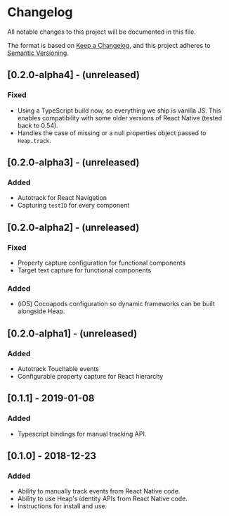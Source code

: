 # Changelog

All notable changes to this project will be documented in this file.

The format is based on [Keep a Changelog](https://keepachangelog.com/en/1.0.0/),
and this project adheres to [Semantic Versioning](https://semver.org/spec/v2.0.0.html).

## [0.2.0-alpha4] - (unreleased)

### Fixed

- Using a TypeScript build now, so everything we ship is vanilla JS. This enables compatibility with some older versions of React Native (tested back to 0.54).
- Handles the case of missing or a null properties object passed to `Heap.track`.

## [0.2.0-alpha3] - (unreleased)

### Added

- Autotrack for React Navigation
- Capturing `testID` for every component

## [0.2.0-alpha2] - (unreleased)

### Fixed

- Property capture configuration for functional components
- Target text capture for functional components

### Added

- (iOS) Cocoapods configuration so dynamic frameworks can be built alongside Heap.

## [0.2.0-alpha1] - (unreleased)

### Added

- Autotrack Touchable events
- Configurable property capture for React hierarchy

## [0.1.1] - 2019-01-08

### Added

- Typescript bindings for manual tracking API.

## [0.1.0] - 2018-12-23

### Added

- Ability to manually track events from React Native code.
- Ability to use Heap's identity APIs from React Native code.
- Instructions for install and use.
